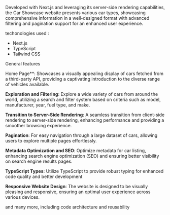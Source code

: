 Developed with Next.js and leveraging its server-side rendering capabilities, the Car Showcase website presents various car types, showcasing comprehensive information in a well-designed format with advanced filtering and pagination support for an enhanced user experience.

techonologies used :

- Next.js
- TypeScript
- Tailwind CSS

General features 

Home Page**: Showcases a visually appealing display of cars fetched from a third-party API, providing a captivating introduction to the diverse range of vehicles available.

 **Exploration and Filtering**: Explore a wide variety of cars from around the world, utilizing a search and filter system based on criteria such as model, manufacturer, year, fuel type, and make.

 **Transition to Server-Side Rendering**: A seamless transition from client-side rendering to server-side rendering, enhancing performance and providing a smoother browsing experience.

 **Pagination**: For easy navigation through a large dataset of cars, allowing users to explore multiple pages effortlessly.

 **Metadata Optimization and SEO**: Optimize metadata for car listing, enhancing search engine optimization (SEO) and ensuring better visibility on search engine results pages.

 **TypeScript Types**: Utilize TypeScript to provide robust typing for enhanced code quality and better development

 **Responsive Website Design**: The website is designed to be visually pleasing and responsive, ensuring an optimal user experience across various devices.

and many more, including code architecture and reusability 
